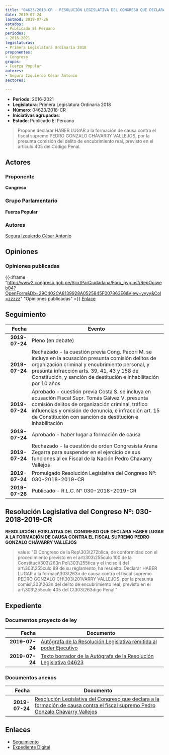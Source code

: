 ```yaml
---
title: "04623/2018-CR - RESOLUCIÓN LEGISLATIVA DEL CONGRESO QUE DECLARA HABER LUGAR A LA FORMACIÓN DE CAUSA CONTRA EL FISCAL SUPREMO PEDRO GONZALO CHÁVARRY VALLEJOS"
date: 2019-07-24
lastmod: 2019-07-26
estados:
- Publicado El Peruano
periodos:
- 2016-2021
legislaturas:
- Primera Legislatura Ordinaria 2018
proponentes:
- Congreso
grupos:
- Fuerza Popular
autores:
- Segura Izquierdo César Antonio
sectores:

---
```

- **Periodo**: 2016-2021
- **Legislatura**: Primera Legislatura Ordinaria 2018
- **Número**: 04623/2018-CR
- **Iniciativas agrupadas**: 
- **Estado**: Publicado El Peruano

> Propone declarar HABER LUGAR a la formación de causa contra el fiscal supremo PEDRO GONZALO CHÁVARRY VALLEJOS, por la presunta comisión del delito de encubrimiento real, previsto en el artículo 405 del Código Penal.


## Actores

### Proponente

**Congreso**

### Grupo Parlamentario

**Fuerza Popular**

### Autores

[Segura Izquierdo César Antonio](mailto:mailto:csegura@congreso.gob.pe)

## Opiniones

### Opiniones publicadas

{{<iframe "http://www2.congreso.gob.pe/Sicr/ParCiudadana/Foro_pvp.nsf/RepOpiweb04?OpenForm&Db=29C402CA8139928A0525845F007863E6&View=yyyy&Col=zzzzz" "Opiniones publicadas" >}}
[Enlace](http://www2.congreso.gob.pe/Sicr/ParCiudadana/Foro_pvp.nsf/RepOpiweb04?OpenForm&Db=29C402CA8139928A0525845F007863E6&View=yyyy&Col=zzzzz)


## Seguimiento

| Fecha | Evento |
|------:|--------|
| **2019-07-24** | Pleno (en debate) |
| **2019-07-24** | Rechazado - la cuestión previa Cong. Pacori M. se incluya en la acusación presunta comisión delitos de organización criminal y encubrimiento personal, y presunta infracción arts. 39, 41, 43 y 158 de Constitución, y sanción de destitución e inhabilitación por 10 años |
| **2019-07-24** | Aprobado - cuestión previa Costa S. se incluya en acusación Fiscal Supr. Tomás Gálvez V. presunta comisión delitos de organización criminal, tráfico influencias y omisión de denuncia, e infracción art. 15 de Constitución con sanción de destitución e inhabilitación |
| **2019-07-24** | Aprobado - haber lugar a formación de causa |
| **2019-07-24** | Rechazado - la cuestión de orden Congresista Arana Zegarra para suspender en el ejercicio de sus funciones al ex Fiscal de la Nación Pedro Chavarry Vallejos |
| **2019-07-24** | Promulgado Resolución Legislativa del Congreso Nº: 030-2018-2019-CR |
| **2019-07-26** | Publicado - R.L.C. N° 030-2018-2019-CR |

## Resolución Legislativa del Congreso Nº: 030-2018-2019-CR

**RESOLUCIÓN LEGISLATIVA DEL CONGRESO QUE DECLARA HABER LUGAR A LA FORMACIÓN DE CAUSA CONTRA EL FISCAL SUPREMO PEDRO GONZALO CHÁVARRY VALLEJOS**

> value: "El Congreso de la Rep\303\272blica, de conformidad con el procedimiento previsto en el art\303\255culo 100 de la Constituci\303\263n Pol\303\255tica y el inciso i) del art\303\255culo 89 de su reglamento, ha resuelto: Declarar HABER LUGAR a la formaci\303\263n de causa contra el fiscal supremo PEDRO GONZALO CH\303\201VARRY VALLEJOS, por la presunta comisi\303\263n del delito de encubrimiento real, previsto en el art\303\255culo 405 del C\303\263digo Penal."


## Expediente

### Documentos proyecto de ley

| Fecha | Documento |
|------:|-----------|
| **2019-07-24** | [Autógrafa de la Resolución Legislativa remitida al poder Ejecutivo](http://www.leyes.congreso.gob.pe/Documentos/2016_2021/Autografas/Ley_y_de_Resolucion_Legislativa/AU0462320190724.pdf) |
| **2019-07-24** | [Texto borrador de la Autógrafa de la Resolución Legislativa 04623](http://www.leyes.congreso.gob.pe/Documentos/2016_2021/Texto_Borrador_de_Autografa/BAU0462320190724.pdf) |

### Documentos anexos

| Fecha | Documento |
|------:|-----------|
| **2019-07-24** | [Resolución Legislativa del Congreso que declara a la formación de causa contra el fiscal supremo Pedro Gonzalo Chávarry Vallejos](http://www.leyes.congreso.gob.pe/Documentos/2016_2021/Proyectos_de_Ley_y_de_Resoluciones_Legislativas/PL0470620190821.pdf) |

## Enlaces

- [Seguimiento](http://www2.congreso.gob.pe/Sicr/TraDocEstProc/CLProLey2016.nsf/f7fff46988ca05b1052578e100829cc7/51e22ed9134d594505258441007bae63?OpenDocument)
- [Expediente Digital](http://www2.congreso.gob.pe/Sicr/TraDocEstProc/Expvirt_2011.nsf/visbusqptramdoc1621/04623?opendocument)

